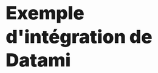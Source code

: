 <h1
  class="has-text-centered mt-6 pt-6"
  style="font-weight: 900; line-height: 1.3; font-size: 3rem;">
  Exemple d'intégration de Datami
</h1>
